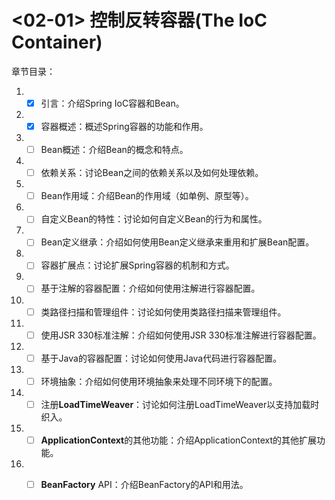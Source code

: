 # <02-01> 控制反转容器(The IoC Container)

章节目录：
1. - [x] 引言：介绍Spring IoC容器和Bean。
2. - [x] 容器概述：概述Spring容器的功能和作用。
3. - [ ] Bean概述：介绍Bean的概念和特点。
4. - [ ] 依赖关系：讨论Bean之间的依赖关系以及如何处理依赖。
5. - [ ] Bean作用域：介绍Bean的作用域（如单例、原型等）。
6. - [ ] 自定义Bean的特性：讨论如何自定义Bean的行为和属性。
7. - [ ] Bean定义继承：介绍如何使用Bean定义继承来重用和扩展Bean配置。
8. - [ ] 容器扩展点：讨论扩展Spring容器的机制和方式。
9. - [ ] 基于注解的容器配置：介绍如何使用注解进行容器配置。
10. - [ ] 类路径扫描和管理组件：讨论如何使用类路径扫描来管理组件。
11. - [ ] 使用JSR 330标准注解：介绍如何使用JSR 330标准注解进行容器配置。
12. - [ ] 基于Java的容器配置：讨论如何使用Java代码进行容器配置。
13. - [ ] 环境抽象：介绍如何使用环境抽象来处理不同环境下的配置。
14. - [ ] 注册**LoadTimeWeaver**：讨论如何注册LoadTimeWeaver以支持加载时织入。
15. - [ ]  **ApplicationContext**的其他功能：介绍ApplicationContext的其他扩展功能。
16. - [ ] **BeanFactory** API：介绍BeanFactory的API和用法。

